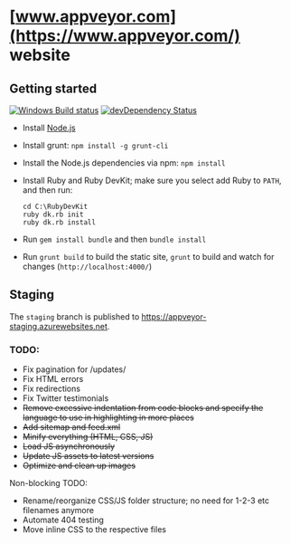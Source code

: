 # [www.appveyor.com](https://www.appveyor.com/) website

## Getting started

[![Windows Build status](https://img.shields.io/appveyor/ci/FeodorFitsner/website/master.svg?label=Windows%20build)](https://ci.appveyor.com/project/FeodorFitsner/website/branch/master)
[![devDependency Status](https://img.shields.io/david/appveyor/website.svg)](https://david-dm.org/appveyor/website)

* Install [Node.js](https://nodejs.org/download/)
* Install grunt: `npm install -g grunt-cli`
* Install the Node.js dependencies via npm: `npm install`
* Install Ruby and Ruby DevKit; make sure you select add Ruby to `PATH`, and then run:

    ```shell
    cd C:\RubyDevKit
    ruby dk.rb init
    ruby dk.rb install
    ```

* Run `gem install bundle` and then `bundle install`
* Run `grunt build` to build the static site, `grunt` to build and watch for changes (`http://localhost:4000/`)

## Staging

The `staging` branch is published to <https://appveyor-staging.azurewebsites.net>.

### TODO:

* Fix pagination for /updates/
* Fix HTML errors
* Fix redirections
* Fix Twitter testimonials
* ~~Remove excessive indentation from code blocks and specify the language to use in highlighting in more places~~
* ~~Add sitemap and feed.xml~~
* ~~Minify everything (HTML, CSS, JS)~~
* ~~Load JS asynchronously~~
* ~~Update JS assets to latest versions~~
* ~~Optimize and clean up images~~

Non-blocking TODO:

* Rename/reorganize CSS/JS folder structure; no need for 1-2-3 etc filenames anymore
* Automate 404 testing
* Move inline CSS to the respective files
